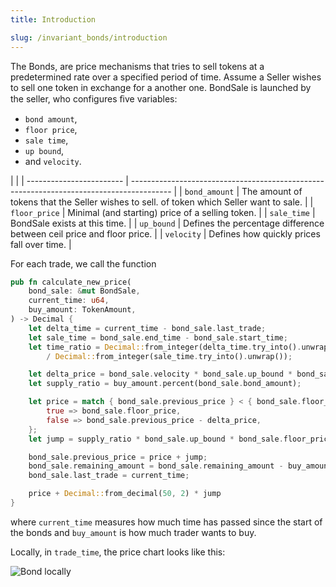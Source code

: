 ```yaml
---
title: Introduction

slug: /invariant_bonds/introduction
---
```


The Bonds, are price mechanisms that tries to sell tokens at a predetermined rate over a specified period of time.
Assume a Seller wishes to sell one token in exchange for a
another one. BondSale is launched by the seller, who configures ﬁve variables:

- <code>bond amount</code>,
- <code>floor price</code>,
- <code>sale time</code>,
- <code>up bound</code>,
- and <code>velocity</code>.

|                          |
| ------------------------ | ---------------------------------------------------------------------------------------- |
| <code>bond_amount</code> | The amount of tokens that the Seller wishes to sell. of token which Seller want to sale. |
| <code>floor_price</code> | Minimal (and starting) price of a selling token.                                         |
| <code>sale_time</code>   | BondSale exists at this time.                                                            |
| <code>up_bound</code>    | Defines the percentage difference between ceil price and floor price.                    |
| <code>velocity</code>    | Defines how quickly prices fall over time.                                               |

For each trade, we call the function

```rust
pub fn calculate_new_price(
    bond_sale: &mut BondSale,
    current_time: u64,
    buy_amount: TokenAmount,
) -> Decimal {
    let delta_time = current_time - bond_sale.last_trade;
    let sale_time = bond_sale.end_time - bond_sale.start_time;
    let time_ratio = Decimal::from_integer(delta_time.try_into().unwrap())
        / Decimal::from_integer(sale_time.try_into().unwrap());

    let delta_price = bond_sale.velocity * bond_sale.up_bound * bond_sale.floor_price * time_ratio;
    let supply_ratio = buy_amount.percent(bond_sale.bond_amount);

    let price = match { bond_sale.previous_price } < { bond_sale.floor_price + delta_price } {
        true => bond_sale.floor_price,
        false => bond_sale.previous_price - delta_price,
    };
    let jump = supply_ratio * bond_sale.up_bound * bond_sale.floor_price;

    bond_sale.previous_price = price + jump;
    bond_sale.remaining_amount = bond_sale.remaining_amount - buy_amount;
    bond_sale.last_trade = current_time;

    price + Decimal::from_decimal(50, 2) * jump
}
```

where <code>current_time</code> measures how much time has passed
since the start of the bonds and <code>buy_amount</code> is how much trader wants to buy.

Locally, in <code>trade_time</code>, the price chart looks like this:

![Bond locally](/img/docs/math/bond_locally.png)
